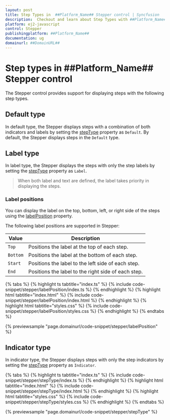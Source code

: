 ```yaml
---
layout: post
title: Step Types in  ##Platform_Name## Stepper control | Syncfusion
description:  Checkout and learn about Step Types with ##Platform_Name## Stepper control of Syncfusion Essential JS 2 and more details.
platform: ej2-javascript
control: Stepper
publishingplatform: ##Platform_Name##
documentation: ug
domainurl: ##DomainURL##
---
```


# Step types in ##Platform_Name## Stepper control

The Stepper control provides support for displaying steps with the following step types.

## Default type

In default type, the Stepper displays steps with a combination of both indicators and labels by setting the [stepType](https://ej2.syncfusion.com/documentation/api/stepper#steptype) property as `Default`. By default, the Stepper displays steps in the `Default` type.

## Label type

In label type, the Stepper displays the steps with only the step labels by setting the [stepType](https://ej2.syncfusion.com/documentation/api/stepper#steptype) property as `Label`.

> When both label and text are defined, the label takes priority in displaying the steps.

### Label positions

You can display the label on the top, bottom, left, or right side of the steps using the [labelPosition](https://ej2.syncfusion.com/documentation/api/stepper#labelposition) property. 

The following label positions are supported in Stepper:

| Value | Description |
|-----|-----|
| `Top` | Positions the label at the top of each step. |
| `Bottom` | Positions the label at the bottom of each step. |
| `Start` | Positions the label to the left side of each step. |
| `End` | Positions the label to the right side of each step. |

{% tabs %}
{% highlight ts tabtitle="index.ts" %}
{% include code-snippet/stepper/labelPosition/index.ts %}
{% endhighlight %}
{% highlight html tabtitle="index.html" %}
{% include code-snippet/stepper/labelPosition/index.html %}
{% endhighlight %}
{% highlight html tabtitle="styles.css" %}
{% include code-snippet/stepper/labelPosition/styles.css %}
{% endhighlight %}
{% endtabs %}

{% previewsample "page.domainurl/code-snippet/stepper/labelPosition" %}

## Indicator type

In indicator type, the Stepper displays steps with only the step indicators  by setting the [stepType](https://ej2.syncfusion.com/documentation/api/stepper#steptype) property as `Indicator`.

{% tabs %}
{% highlight ts tabtitle="index.ts" %}
{% include code-snippet/stepper/stepType/index.ts %}
{% endhighlight %}
{% highlight html tabtitle="index.html" %}
{% include code-snippet/stepper/stepType/index.html %}
{% endhighlight %}
{% highlight html tabtitle="styles.css" %}
{% include code-snippet/stepper/stepType/styles.css %}
{% endhighlight %}
{% endtabs %}

{% previewsample "page.domainurl/code-snippet/stepper/stepType" %}